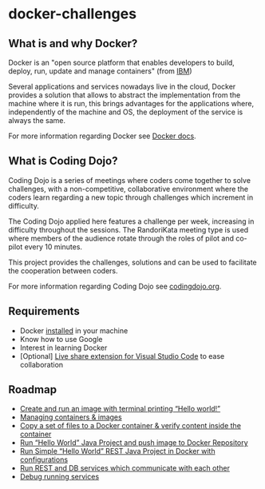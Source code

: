 # docker-challenges

## What is and why Docker?

Docker is an "open source platform that enables developers to build, deploy, run, update and manage containers" (from [IBM](https://www.ibm.com/cloud/learn/docker))

Several applications and services nowadays live in the cloud, Docker provides a solution that allows to abstract the implementation from the machine where it is run, this brings advantages for the applications where, independently of the machine and OS, the deployment of the service is always the same. 

For more information regarding Docker see [Docker docs](https://docs.docker.com/get-started/overview/).

## What is Coding Dojo?

Coding Dojo is a series of meetings where coders come together to solve challenges, with a non-competitive, collaborative environment where the coders learn regarding a new topic through challenges which increment in difficulty.

The Coding Dojo applied here features a challenge per week, increasing in difficulty throughout the sessions. The RandoriKata meeting type is used where members of the audience rotate through the roles of pilot and co-pilot every 10 minutes.

This project provides the challenges, solutions and can be used to facilitate the cooperation between coders.

For more information regarding Coding Dojo see [codingdojo.org](https://codingdojo.org/practices/WhatIsCodingDojo/).

## Requirements

* Docker [installed](https://www.docker.com/products/docker-desktop/) in your machine
* Know how to use Google
* Interest in learning Docker
* [Optional] [Live share extension for Visual Studio Code](https://marketplace.visualstudio.com/items?itemName=MS-vsliveshare.vsliveshare) to ease collaboration

## Roadmap

* [Create and run an image with terminal printing “Hello world!”](/challenge1)
* [Managing containers & images](/challenge2)
* [Copy a set of files to a Docker container & verify content inside the container](/challenge3)
* [Run “Hello World” Java Project and push image to Docker Repository](/challenge4)
* [Run Simple “Hello World” REST Java Project in Docker with configurations](/challenge5)
* [Run REST and DB services which communicate with each other](/challenge6)
* [Debug running services](/challenge7)


